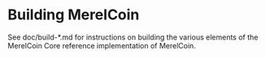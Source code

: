Building MerelCoin
================

See doc/build-*.md for instructions on building the various
elements of the MerelCoin Core reference implementation of MerelCoin.
